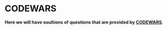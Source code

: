 # CODEWARS 

**Here we will have soultions of questions that are provided by [CODEWARS](https://www.codewars.com/).**
